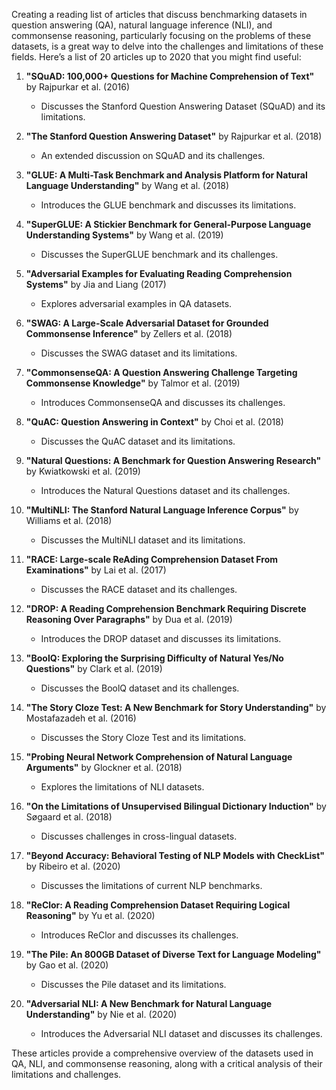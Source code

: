 Creating a reading list of articles that discuss benchmarking datasets in question answering (QA), natural language inference (NLI), and commonsense reasoning, particularly focusing on the problems of these datasets, is a great way to delve into the challenges and limitations of these fields. Here’s a list of 20 articles up to 2020 that you might find useful:

1. **"SQuAD: 100,000+ Questions for Machine Comprehension of Text"** by Rajpurkar et al. (2016)
   - Discusses the Stanford Question Answering Dataset (SQuAD) and its limitations.

2. **"The Stanford Question Answering Dataset"** by Rajpurkar et al. (2018)
   - An extended discussion on SQuAD and its challenges.

3. **"GLUE: A Multi-Task Benchmark and Analysis Platform for Natural Language Understanding"** by Wang et al. (2018)
   - Introduces the GLUE benchmark and discusses its limitations.

4. **"SuperGLUE: A Stickier Benchmark for General-Purpose Language Understanding Systems"** by Wang et al. (2019)
   - Discusses the SuperGLUE benchmark and its challenges.

5. **"Adversarial Examples for Evaluating Reading Comprehension Systems"** by Jia and Liang (2017)
   - Explores adversarial examples in QA datasets.

6. **"SWAG: A Large-Scale Adversarial Dataset for Grounded Commonsense Inference"** by Zellers et al. (2018)
   - Discusses the SWAG dataset and its limitations.

7. **"CommonsenseQA: A Question Answering Challenge Targeting Commonsense Knowledge"** by Talmor et al. (2019)
   - Introduces CommonsenseQA and discusses its challenges.

8. **"QuAC: Question Answering in Context"** by Choi et al. (2018)
   - Discusses the QuAC dataset and its limitations.

9. **"Natural Questions: A Benchmark for Question Answering Research"** by Kwiatkowski et al. (2019)
   - Introduces the Natural Questions dataset and its challenges.

10. **"MultiNLI: The Stanford Natural Language Inference Corpus"** by Williams et al. (2018)
    - Discusses the MultiNLI dataset and its limitations.

11. **"RACE: Large-scale ReAding Comprehension Dataset From Examinations"** by Lai et al. (2017)
    - Discusses the RACE dataset and its challenges.

12. **"DROP: A Reading Comprehension Benchmark Requiring Discrete Reasoning Over Paragraphs"** by Dua et al. (2019)
    - Introduces the DROP dataset and discusses its limitations.

13. **"BoolQ: Exploring the Surprising Difficulty of Natural Yes/No Questions"** by Clark et al. (2019)
    - Discusses the BoolQ dataset and its challenges.

14. **"The Story Cloze Test: A New Benchmark for Story Understanding"** by Mostafazadeh et al. (2016)
    - Discusses the Story Cloze Test and its limitations.

15. **"Probing Neural Network Comprehension of Natural Language Arguments"** by Glockner et al. (2018)
    - Explores the limitations of NLI datasets.

16. **"On the Limitations of Unsupervised Bilingual Dictionary Induction"** by Søgaard et al. (2018)
    - Discusses challenges in cross-lingual datasets.

17. **"Beyond Accuracy: Behavioral Testing of NLP Models with CheckList"** by Ribeiro et al. (2020)
    - Discusses the limitations of current NLP benchmarks.

18. **"ReClor: A Reading Comprehension Dataset Requiring Logical Reasoning"** by Yu et al. (2020)
    - Introduces ReClor and discusses its challenges.

19. **"The Pile: An 800GB Dataset of Diverse Text for Language Modeling"** by Gao et al. (2020)
    - Discusses the Pile dataset and its limitations.

20. **"Adversarial NLI: A New Benchmark for Natural Language Understanding"** by Nie et al. (2020)
    - Introduces the Adversarial NLI dataset and discusses its challenges.

These articles provide a comprehensive overview of the datasets used in QA, NLI, and commonsense reasoning, along with a critical analysis of their limitations and challenges.